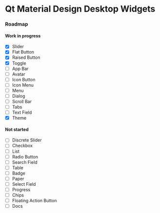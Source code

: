 # Qt Material Design Desktop Widgets

### Roadmap

#### Work in progress

- [x] Slider
- [x] Flat Button
- [x] Raised Button
- [x] Toggle
- [ ] App Bar
- [ ] Avatar
- [ ] Icon Button
- [ ] Icon Menu
- [ ] Menu
- [ ] Dialog
- [ ] Scroll Bar
- [ ] Tabs
- [ ] Text Field
- [x] Theme

#### Not started

- [ ] Discrete Slider
- [ ] Checkbox
- [ ] List
- [ ] Radio Button
- [ ] Search Field
- [ ] Table
- [ ] Badge
- [ ] Paper
- [ ] Select Field
- [ ] Progress
- [ ] Chips
- [ ] Floating Action Button
- [ ] Docs
